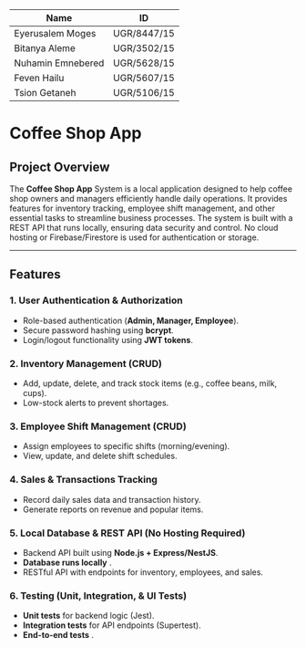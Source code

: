 | Name              | ID          |
| ----------------- | ----------- |
| Eyerusalem Moges  | UGR/8447/15 |
| Bitanya Aleme     | UGR/3502/15 |
| Nuhamin Emnebered | UGR/5628/15 |
| Feven Hailu       | UGR/5607/15 |
| Tsion Getaneh     | UGR/5106/15 |

# Coffee Shop App

## Project Overview

The **Coffee Shop App** System is a local application designed to help coffee shop owners and managers efficiently handle daily operations. It provides features for inventory tracking, employee shift management, and other essential tasks to streamline business processes. The system is built with a REST API that runs locally, ensuring data security and control. No cloud hosting or Firebase/Firestore is used for authentication or storage.

---

## Features

### 1. User Authentication & Authorization

- Role-based authentication (**Admin, Manager, Employee**).
- Secure password hashing using **bcrypt**.
- Login/logout functionality using **JWT tokens**.

### 2. Inventory Management (CRUD)

- Add, update, delete, and track stock items (e.g., coffee beans, milk, cups).
- Low-stock alerts to prevent shortages.

### 3. Employee Shift Management (CRUD)

- Assign employees to specific shifts (morning/evening).
- View, update, and delete shift schedules.

### 4. Sales & Transactions Tracking

- Record daily sales data and transaction history.
- Generate reports on revenue and popular items.

### 5. Local Database & REST API (No Hosting Required)

- Backend API built using **Node.js + Express/NestJS**.
- **Database runs locally** .
- RESTful API with endpoints for inventory, employees, and sales.

### 6. Testing (Unit, Integration, & UI Tests)

- **Unit tests** for backend logic (Jest).
- **Integration tests** for API endpoints (Supertest).
- **End-to-end tests** .
